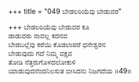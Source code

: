 +++
title = "049 ಬೇಡಲರಿಯೆವು ಬೇಡುವರ"

+++
ಬೇಡಲರಿಯೆವು ಬೇಡುವರ ಕೂ  
ಡಾಡುವರು ನಾವಲ್ಲ ಕದನವ  
ಬೇಡಬಲ್ಲೆವು ಕರೆಯಿ ಕೊಡಲಾಪರೆ ಧನೇಶ್ವರನ    
ಬೇಡುವುದು ಗದೆ ನಿಮ್ಮ ವಕ್ಷವ  
ತೋಡಿ ನೆತ್ತರುಗೊಳದಲೋಕುಳಿ  
ಯಾಡುವುದನೆಂದನಿಲಸುತ ಬೀಸಿದನು ನಿಜಗದೆಯ     ॥49॥